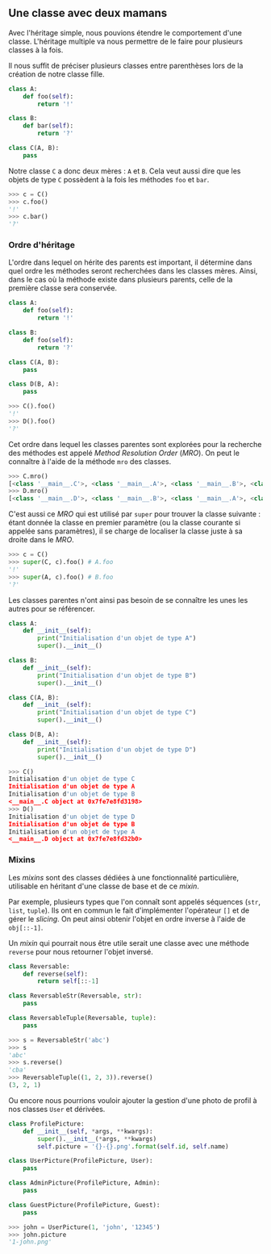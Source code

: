 ## Une classe avec deux mamans

Avec l'héritage simple, nous pouvions étendre le comportement d'une classe.
L'héritage multiple va nous permettre de le faire pour plusieurs classes à la fois.

Il nous suffit de préciser plusieurs classes entre parenthèses lors de la création de notre classe fille.

```python
class A:
    def foo(self):
        return '!'

class B:
    def bar(self):
        return '?'

class C(A, B):
    pass
```

Notre classe `C` a donc deux mères : `A` et `B`. Cela veut aussi dire que les objets de type `C` possèdent à la fois les méthodes `foo` et `bar`.

```python
>>> c = C()
>>> c.foo()
'!'
>>> c.bar()
'?'
```

### Ordre d'héritage

L'ordre dans lequel on hérite des parents est important, il détermine dans quel ordre les méthodes seront recherchées dans les classes mères.
Ainsi, dans le cas où la méthode existe dans plusieurs parents, celle de la première classe sera conservée.

```python
class A:
    def foo(self):
        return '!'

class B:
    def foo(self):
        return '?'

class C(A, B):
    pass

class D(B, A):
    pass
```

```python
>>> C().foo()
'!'
>>> D().foo()
'?'
```

Cet ordre dans lequel les classes parentes sont explorées pour la recherche des méthodes est appelé *Method Resolution Order* (*MRO*).
On peut le connaître à l'aide de la méthode `mro` des classes.

```python
>>> C.mro()
[<class '__main__.C'>, <class '__main__.A'>, <class '__main__.B'>, <class 'object'>]
>>> D.mro()
[<class '__main__.D'>, <class '__main__.B'>, <class '__main__.A'>, <class 'object'>]
```

C'est aussi ce *MRO* qui est utilisé par `super` pour trouver la classe suivante : étant donnée la classe en premier paramètre (ou la classe courante si appelée sans paramètres), il se charge de localiser la classe juste à sa droite dans le *MRO*.

```python
>>> c = C()
>>> super(C, c).foo() # A.foo
'!'
>>> super(A, c).foo() # B.foo
'?'
```

Les classes parentes n'ont ainsi pas besoin de se connaître les unes les autres pour se référencer.

```python
class A:
    def __init__(self):
        print("Initialisation d'un objet de type A")
        super().__init__()

class B:
    def __init__(self):
        print("Initialisation d'un objet de type B")
        super().__init__()

class C(A, B):
    def __init__(self):
        print("Initialisation d'un objet de type C")
        super().__init__()

class D(B, A):
    def __init__(self):
        print("Initialisation d'un objet de type D")
        super().__init__()
```

```python
>>> C()
Initialisation d'un objet de type C
Initialisation d'un objet de type A
Initialisation d'un objet de type B
<__main__.C object at 0x7fe7e8fd3198>
>>> D()
Initialisation d'un objet de type D
Initialisation d'un objet de type B
Initialisation d'un objet de type A
<__main__.D object at 0x7fe7e8fd32b0>
```

### Mixins

Les *mixins* sont des classes dédiées à une fonctionnalité particulière, utilisable en héritant d'une classe de base et de ce *mixin*.

Par exemple, plusieurs types que l'on connaît sont appelés séquences (`str`, `list`, `tuple`). Ils ont en commun le fait d'implémenter l'opérateur `[]` et de gérer le *slicing*.
On peut ainsi obtenir l'objet en ordre inverse à l'aide de `obj[::-1]`.

Un *mixin* qui pourrait nous être utile serait une classe avec une méthode `reverse` pour nous retourner l'objet inversé.

```python
class Reversable:
    def reverse(self):
        return self[::-1]

class ReversableStr(Reversable, str):
    pass

class ReversableTuple(Reversable, tuple):
    pass
```

```python
>>> s = ReversableStr('abc')
>>> s
'abc'
>>> s.reverse()
'cba'
>>> ReversableTuple((1, 2, 3)).reverse()
(3, 2, 1)
```

Ou encore nous pourrions vouloir ajouter la gestion d'une photo de profil à nos classes `User` et dérivées.

```python
class ProfilePicture:
    def __init__(self, *args, **kwargs):
        super().__init__(*args, **kwargs)
        self.picture = '{}-{}.png'.format(self.id, self.name)

class UserPicture(ProfilePicture, User):
    pass

class AdminPicture(ProfilePicture, Admin):
    pass

class GuestPicture(ProfilePicture, Guest):
    pass
```

```python
>>> john = UserPicture(1, 'john', '12345')
>>> john.picture
'1-john.png'
```
